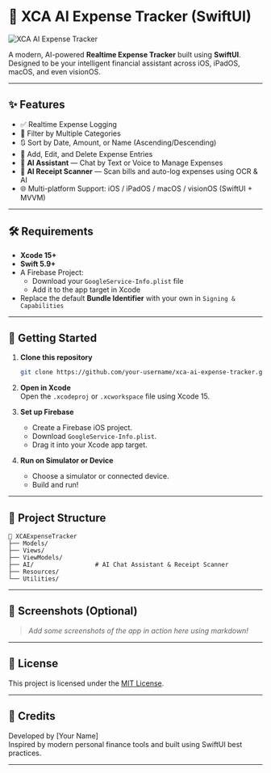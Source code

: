 
# 💸 XCA AI Expense Tracker (SwiftUI)

![XCA AI Expense Tracker](https://i.ibb.co/KGtfPd7/promo.png)

A modern, AI-powered **Realtime Expense Tracker** built using **SwiftUI**. Designed to be your intelligent financial assistant across iOS, iPadOS, macOS, and even visionOS.

---

## ✨ Features

- ✅ Realtime Expense Logging  
- 📂 Filter by Multiple Categories  
- 🔃 Sort by Date, Amount, or Name (Ascending/Descending)  
- 📝 Add, Edit, and Delete Expense Entries  
- 🧠 **AI Assistant** — Chat by Text or Voice to Manage Expenses  
- 📸 **AI Receipt Scanner** — Scan bills and auto-log expenses using OCR & AI  
- 🌐 Multi-platform Support: iOS / iPadOS / macOS / visionOS (SwiftUI + MVVM)

---

## 🛠️ Requirements

- **Xcode 15+**  
- **Swift 5.9+**  
- A Firebase Project:
  - Download your `GoogleService-Info.plist` file
  - Add it to the app target in Xcode
- Replace the default **Bundle Identifier** with your own in `Signing & Capabilities`

---

## 🚀 Getting Started

1. **Clone this repository**  
   ```bash
   git clone https://github.com/your-username/xca-ai-expense-tracker.git
   ```

2. **Open in Xcode**  
   Open the `.xcodeproj` or `.xcworkspace` file using Xcode 15.

3. **Set up Firebase**  
   - Create a Firebase iOS project.  
   - Download `GoogleService-Info.plist`.  
   - Drag it into your Xcode app target.

4. **Run on Simulator or Device**  
   - Choose a simulator or connected device.  
   - Build and run!

---

## 📌 Project Structure

```
📁 XCAExpenseTracker
├── Models/
├── Views/
├── ViewModels/
├── AI/                 # AI Chat Assistant & Receipt Scanner
├── Resources/
└── Utilities/
```

---

## 📱 Screenshots (Optional)

> _Add some screenshots of the app in action here using markdown!_

---

## 📃 License

This project is licensed under the [MIT License](LICENSE).

---

## 🙌 Credits

Developed by [Your Name]  
Inspired by modern personal finance tools and built using SwiftUI best practices.

---
